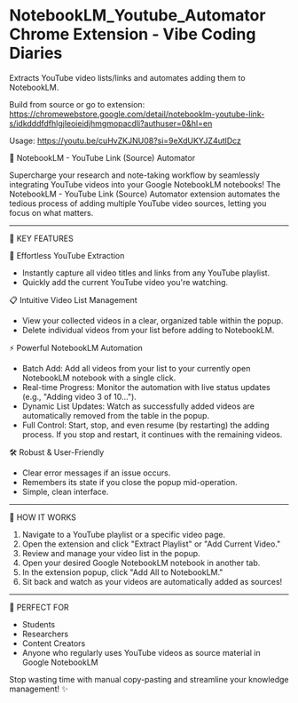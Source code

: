 # NotebookLM_Youtube_Automator Chrome Extension - Vibe Coding Diaries

Extracts YouTube video lists/links and automates adding them to NotebookLM.

Build from source or go to extension: https://chromewebstore.google.com/detail/notebooklm-youtube-link-s/idkdddfdfhlgjleoieidjhmgmopacdli?authuser=0&hl=en

Usage: https://youtu.be/cuHvZKJNU08?si=9eXdUKYJZ4utlDcz

📘 NotebookLM - YouTube Link (Source) Automator

Supercharge your research and note-taking workflow by seamlessly integrating YouTube videos into your Google NotebookLM notebooks! The NotebookLM - YouTube Link (Source) Automator extension automates the tedious process of adding multiple YouTube video sources, letting you focus on what matters.

---

🔑 KEY FEATURES

🎥 Effortless YouTube Extraction
- Instantly capture all video titles and links from any YouTube playlist.
- Quickly add the current YouTube video you're watching.

📋 Intuitive Video List Management
- View your collected videos in a clear, organized table within the popup.
- Delete individual videos from your list before adding to NotebookLM.

⚡ Powerful NotebookLM Automation
- Batch Add: Add all videos from your list to your currently open NotebookLM notebook with a single click.
- Real-time Progress: Monitor the automation with live status updates (e.g., "Adding video 3 of 10...").
- Dynamic List Updates: Watch as successfully added videos are automatically removed from the table in the popup.
- Full Control: Start, stop, and even resume (by restarting) the adding process. If you stop and restart, it continues with the remaining videos.

🛠️ Robust & User-Friendly
- Clear error messages if an issue occurs.
- Remembers its state if you close the popup mid-operation.
- Simple, clean interface.

---

🚀 HOW IT WORKS

1. Navigate to a YouTube playlist or a specific video page.
2. Open the extension and click "Extract Playlist" or "Add Current Video."
3. Review and manage your video list in the popup.
4. Open your desired Google NotebookLM notebook in another tab.
5. In the extension popup, click "Add All to NotebookLM."
6. Sit back and watch as your videos are automatically added as sources!

---

🎯 PERFECT FOR

- Students
- Researchers
- Content Creators
- Anyone who regularly uses YouTube videos as source material in Google NotebookLM

Stop wasting time with manual copy-pasting and streamline your knowledge management! ✨
